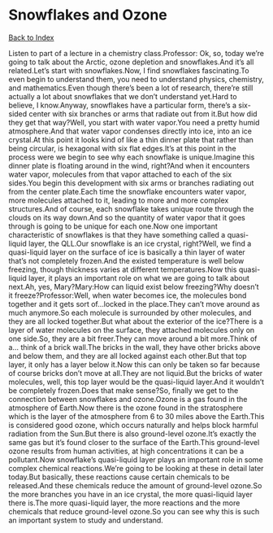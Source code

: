 # Snowflakes and Ozone
[Back to Index](https://github.com/windows10010/tpoExtractor/blob/master/README.md)

Listen to part of a lecture in a chemistry class.Professor: Ok, so, today we’re going to talk about the Arctic, ozone depletion and snowflakes.And it’s all related.Let’s start with snowflakes.Now, I find snowflakes fascinating.To even begin to understand them, you need to understand physics, chemistry, and mathematics.Even though there’s been a lot of research, there’re still actually a lot about snowflakes that we don’t understand yet.Hard to believe, I know.Anyway, snowflakes have a particular form, there’s a six-sided center with six branches or arms that radiate out from it.But how did they get that way?Well, you start with water vapor.You need a pretty humid atmosphere.And that water vapor condenses directly into ice, into an ice crystal.At this point it looks kind of like a thin dinner plate that rather than being circular, is hexagonal with six flat edges.It’s at this point in the process were we begin to see why each snowflake is unique.Imagine this dinner plate is floating around in the wind, right?And when it encounters water vapor, molecules from that vapor attached to each of the six sides.You begin this development with six arms or branches radiating out from the center plate.Each time the snowflake encounters water vapor, more molecules attached to it, leading to more and more complex structures.And of course, each snowflake takes unique route through the clouds on its way down.And so the quantity of water vapor that it goes through is going to be unique for each one.Now one important characteristic of snowflakes is that they have something called a quasi-liquid layer, the QLL.Our snowflake is an ice crystal, right?Well, we find a quasi-liquid layer on the surface of ice is basically a thin layer of water that’s not completely frozen.And the existed temperature is well below freezing, though thickness varies at different temperatures.Now this quasi-liquid layer, it plays an important role on what we are going to talk about next.Ah, yes, Mary?Mary:How can liquid exist below freezing?Why doesn’t it freeze?Professor:Well, when water becomes ice, the molecules bond together and it gets sort of…locked in the place.They can’t move around as much anymore.So each molecule is surrounded by other molecules, and they are all locked together.But what about the exterior of the ice?There is a layer of water molecules on the surface, they attached molecules only on one side.So, they are a bit freer.They can move around a bit more.Think of a… think of a brick wall.The bricks in the wall, they have other bricks above and below them, and they are all locked against each other.But that top layer, it only has a layer below it.Now this can only be taken so far because of course bricks don’t move at all.They are not liquid.But the bricks of water molecules, well, this top layer would be the quasi-liquid layer.And it wouldn’t be completely frozen.Does that make sense?So, finally we get to the connection between snowflakes and ozone.Ozone is a gas found in the atmosphere of Earth.Now there is the ozone found in the stratosphere which is the layer of the atmosphere from 6 to 30 miles above the Earth.This is considered good ozone, which occurs naturally and helps block harmful radiation from the Sun.But there is also ground-level ozone.It’s exactly the same gas but it’s found closer to the surface of the Earth.This ground-level ozone results from human activities, at high concentrations it can be a pollutant.Now snowflake’s quasi-liquid layer plays an important role in some complex chemical reactions.We’re going to be looking at these in detail later today.But basically, these reactions cause certain chemicals to be released.And these chemicals reduce the amount of ground-level ozone.So the more branches you have in an ice crystal, the more quasi-liquid layer there is.The more quasi-liquid layer, the more reactions and the more chemicals that reduce ground-level ozone.So you can see why this is such an important system to study and understand.